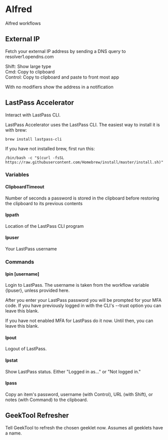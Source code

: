 # Alfred
Alfred workflows


## External IP

Fetch your external IP address by sending a DNS query to resolver1.opendns.com

Shift:	Show large type<br/>
Cmd:		Copy to clipboard<br/>
Control:	Copy to clipboard and paste to front most app

With no modifiers show the address in a notification


## LastPass Accelerator

Interact with LastPass CLI.

LastPass Accelerator uses the LastPass CLI.  The easiest way to install it is with brew:

    brew install lastpass-cli

If you have not installed brew, first run this:

    /bin/bash -c "$(curl -fsSL https://raw.githubusercontent.com/Homebrew/install/master/install.sh)"

### Variables

#### ClipboardTimeout
Number of seconds a password is stored in the clipboard before restoring the clipboard to its previous contents

#### lppath
Location of the LastPass CLI program

#### lpuser
Your LastPass username

### Commands

#### lpin [username]
Login to LastPass.  The username is taken from the workflow variable {lpuser}, unless provided here.

After you enter your LastPass password you will be prompted for your MFA code.  If you have previously logged in with the CLI's --trust option you can leave this blank.

If you have not enabled MFA for LastPass do it now.  Until then, you can leave this blank.

#### lpout
Logout of LastPass.

#### lpstat
Show LastPass status.  Either "Logged in as..." or "Not logged in."

#### lpass
Copy an item's password, username (with Control), URL (with Shift), or notes (with Command) to the clipboard.


## GeekTool Refresher

Tell GeekTool to refresh the chosen geeklet now.  Assumes all geeklets have a name.
